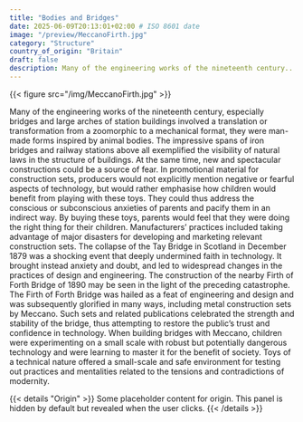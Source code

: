 ```yaml
---
title: "Bodies and Bridges"
date: 2025-06-09T20:13:01+02:00 # ISO 8601 date
image: "/preview/MeccanoFirth.jpg"
category: "Structure"
country_of_origin: "Britain"
draft: false
description: Many of the engineering works of the nineteenth century...
---
```


{{< figure src="/img/MeccanoFirth.jpg" >}}

Many of the engineering works of the nineteenth century, especially bridges and large arches of station buildings involved a translation or transformation from a zoomorphic to a mechanical format, they were man-made forms inspired by animal bodies. The impressive spans of iron bridges and railway stations above all exemplified the visibility of natural laws in the structure of buildings. At the same time, new and spectacular constructions could be a source of fear. In promotional material for construction sets, producers would not explicitly mention negative or fearful aspects of technology, but would rather emphasise how children would benefit from playing with these toys. They could thus address the conscious or subconscious anxieties of parents and pacify them in an indirect way. By buying these toys, parents would feel that they were doing the right thing for their children. Manufacturers’ practices included taking advantage of major disasters for developing and marketing relevant construction sets. The collapse of the Tay Bridge in Scotland in December 1879 was a shocking event that deeply undermined faith in technology. It brought instead anxiety and doubt, and led to widespread changes in the practices of design and engineering. The construction of the nearby Firth of Forth Bridge of 1890 may be seen in the light of the preceding catastrophe. The Firth of Forth Bridge was hailed as a feat of engineering and design and was subsequently glorified in many ways, including metal construction sets by Meccano. Such sets and related publications celebrated the strength and stability of the bridge, thus attempting to restore the public’s trust and confidence in technology. When building bridges with Meccano, children were experimenting on a small scale with robust but potentially dangerous technology and were learning to master it for the benefit of society. Toys of a technical nature offered a small-scale and safe environment for testing out practices and mentalities related to the tensions and contradictions of modernity.


{{< details "Origin" >}}
Some placeholder content for origin. This panel is hidden by default but revealed when the user clicks.
{{< /details >}}

